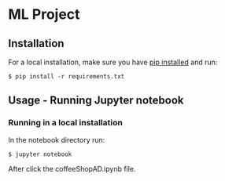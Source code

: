 # ML Project

## Installation

For a local installation, make sure you have
[pip installed](https://pip.readthedocs.io/en/stable/installing/) and run:

    $ pip install -r requirements.txt

## Usage - Running Jupyter notebook

### Running in a local installation

In the notebook directory run:

    $ jupyter notebook

After click the coffeeShopAD.ipynb file.

